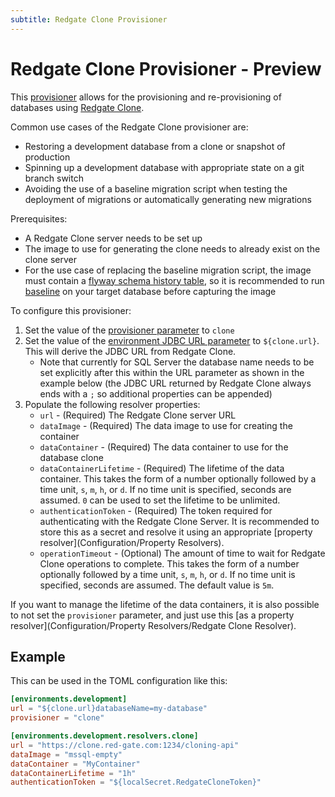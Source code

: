 ```yaml
---
subtitle: Redgate Clone Provisioner
---
```

# Redgate Clone Provisioner - Preview
This [provisioner](Configuration/Provisioners) allows for the provisioning and re-provisioning of databases using [Redgate Clone](https://www.red-gate.com/products/redgate-clone/?_ga=2.146246964.1042910986.1704804078-728513631.1704372124).

Common use cases of the Redgate Clone provisioner are:
* Restoring a development database from a clone or snapshot of production
* Spinning up a development database with appropriate state on a git branch switch
* Avoiding the use of a baseline migration script when testing the deployment of migrations or automatically generating new migrations

Prerequisites:
* A Redgate Clone server needs to be set up
* The image to use for generating the clone needs to already exist on the clone server
* For the use case of replacing the baseline migration script, the image must contain a [flyway schema history table](Configuration/Parameters/Flyway/Table), so it is recommended to run [baseline](Commands/Baseline) on your target database before capturing the image

To configure this provisioner:
1. Set the value of the [provisioner parameter](Configuration/Parameters/Environments/Provisioner) to `clone`
2. Set the value of the [environment JDBC URL parameter](Configuration/Parameters/Environments/URL) to `${clone.url}`. This will derive the JDBC URL from Redgate Clone.
   * Note that currently for SQL Server the database name needs to be set explicitly after this within the URL parameter as shown in the example below (the JDBC URL returned by Redgate Clone always ends with a `;` so additional properties can be appended)
3. Populate the following resolver properties:
   - `url` - (Required)  The Redgate Clone server URL
   - `dataImage` - (Required) The data image to use for creating the container
   - `dataContainer` - (Required) The data container to use for the database clone
   - `dataContainerLifetime` - (Required) The lifetime of the data container. This takes the form of a number optionally followed by a time unit, `s`, `m`, `h`, or `d`. If no time unit is specified, seconds are assumed. `0` can be used to set the lifetime to be unlimited.
   - `authenticationToken` - (Required) The token required for authenticating with the Redgate Clone Server. It is recommended to store this as a secret and resolve it using an appropriate [property resolver](Configuration/Property Resolvers).
   - `operationTimeout` - (Optional) The amount of time to wait for Redgate Clone operations to complete. This takes the form of a number optionally followed by a time unit, `s`, `m`, `h`, or `d`. If no time unit is specified, seconds are assumed. The default value is `5m`.

If you want to manage the lifetime of the data containers, it is also possible to not set the `provisioner` parameter, and just use this [as a property resolver](Configuration/Property Resolvers/Redgate Clone Resolver).

## Example
This can be used in the TOML configuration like this:
```toml
[environments.development]
url = "${clone.url}databaseName=my-database"
provisioner = "clone"

[environments.development.resolvers.clone]
url = "https://clone.red-gate.com:1234/cloning-api"
dataImage = "mssql-empty"
dataContainer = "MyContainer"
dataContainerLifetime = "1h"
authenticationToken = "${localSecret.RedgateCloneToken}"
```

